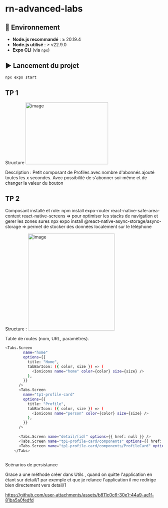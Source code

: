 # rn-advanced-labs

## 🚀 Environnement
- **Node.js recommandé** : ≥ 20.19.4
- **Node.js utilisé** : ≥ v22.9.0
- **Expo CLI** (via `npx`)

## ▶️ Lancement du projet
```bash
npx expo start
```
## TP 1
Structure 
<img width="264" height="197" alt="image" src="https://github.com/user-attachments/assets/7e93b6da-2011-4fa7-a3f4-902efcf4c7b7" />

Description :
Petit composant de Profiles avec nombre d'abonnés ajouté toutes les x secondes. Avec possibilité de s'abonner soi-même et de changer la valeur du bouton

## TP 2
Composant installé et role: 
npm install expo-router react-native-safe-area-context react-native-screens => pour optimiser les stacks de navigation et gerer les zones sures
npx expo install @react-native-async-storage/async-storage  => permet de stocker des données localement sur le téléphone

Structure : 
<img width="277" height="309" alt="image" src="https://github.com/user-attachments/assets/36cfcaaf-6e52-4533-b53a-d4caf25bdba9" />


Table de routes (nom, URL, paramètres).
```bash
<Tabs.Screen
        name="home"
        options={{
          title: "Home",
          tabBarIcon: ({ color, size }) => (
            <Ionicons name="home" color={color} size={size} />
          ),
        }}
      />
      <Tabs.Screen
        name="tp1-profile-card"
        options={{
          title: "Profile",
          tabBarIcon: ({ color, size }) => (
            <Ionicons name="person" color={color} size={size} />
          ),
        }}
      />
      
      <Tabs.Screen name="detail/[id]" options={{ href: null }} />
      <Tabs.Screen name="tp1-profile-card/components" options={{ href: null }} />
      <Tabs.Screen name="tp1-profile-card/components/ProfileCard" options={{ href: null }} />
    </Tabs>
      
```


Scénarios de persistance 

Grace a une méthode créer dans Utils , quand on quitte l'application en étant sur detail/1 par exemple et que je relance l'application il me redirige bien directement vers detail/1

https://github.com/user-attachments/assets/b811c0c6-30e1-44a9-ae1f-81ba5a0fedfd

